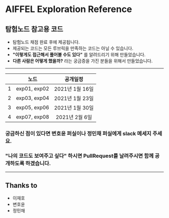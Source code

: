 # AIFFEL Exploration Reference

## 탐험노드 참고용 코드

- 탐험노드 채점 완료 후에 제공됩니다.
- 제공되는 코드는 모든 루브릭을 만족하는 코드는 아닐 수 있습니다.
- **"이렇게도 접근해서 풀어볼 수도 있다"** 를 알려드리기 위해 만들었습니다.
- **다른 사람은 어떻게 했을까?** 라는 궁금증을 가진 분들을 위해서 만들었습니다.

---

|     |     노드     |    공개일정     |
| :-: | :----------: | :-------------: |
|  1  | exp01, exp02 | 2021년 1월 16일 |
|  2  | exp03, exp04 | 2021년 1월 23일 |
|  3  | exp05, exp06 | 2021년 1월 30일 |
|  4  | exp07, exp08 | 2021년 2월 6일  |

### 궁금하신 점이 있다면 변호윤 퍼실이나 정민채 퍼실에게 slack 메세지 주세요.

### **"나의 코드도 보여주고 싶다"** 하시면 PullRequest를 날려주시면 함께 공개하도록 하겠습니다.

---

## Thanks to

- 이재호
- 변호윤
- 정민채
